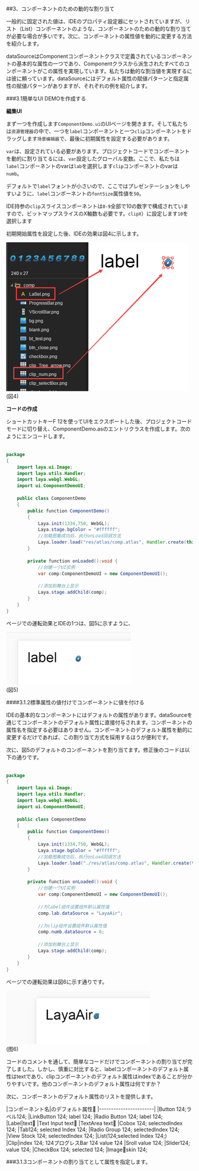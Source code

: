 ##3、コンポーネントのための動的な割り当て

一般的に固定された値は、IDEのプロパティ設定器にセットされていますが、リスト（List）コンポーネントのような、コンポーネントのための動的な割り当てが必要な場合が多いです。次に、コンポーネントの属性値を動的に変更する方法を紹介します。

dataSourceはComponentコンポーネントクラスで定義されているコンポーネントの基本的な属性の一つであり、Componentクラスから派生されたすべてのコンポーネントがこの属性を実現しています。私たちは動的な割当値を実現するには彼に頼っています。dataSourceにはデフォルト属性の賦値パターンと指定属性の賦値パターンがありますが、それぞれの例を紹介します。

###3.1簡単なUI DEMOを作成する

**編集UI**

まず一つを作成します`ComponentDemo.ui`のUIページを開きます。そして私たちは`资源管理器`の中で、一つを`label`コンポーネントと一つ`clip`コンポーネントをドラッグします`场景编辑器`で、最後に初期属性を設定する必要があります。

`var`は、設定されている必要があります。プロジェクトコードでコンポーネントを動的に割り当てるには、`var`設定したグローバル変数。ここで、私たちは`label`コンポーネントのvarは`lab`を選択します`clip`コンポーネントのvarは`numb`。

デフォルトで`label`フォントが小さいので、ここではプレゼンテーションをしやすいように、`label`コンポーネントの`fontSize`属性値を`50`。

IDE持参の`clip`スライスコンポーネントは`0-9`全部で10の数字で構成されていますので、ビットマップスライスのX軸数も必要です。`clipX`）に設定します`10`を選択します

初期開始属性を設定した後、IDEの効果は図4に示します。

![图4](img/4.png)<br/>(図4)

**コードの作成**

ショートカットキーF 12を使ってUIをエクスポートした後、プロジェクトコードモードに切り替え、ComponentDemo.asのエントリクラスを作成します。次のようにエンコードします。


```java

package
{
	import laya.ui.Image;
	import laya.utils.Handler;
	import laya.webgl.WebGL;	
	import ui.ComponentDemoUI;

	public class ComponentDemo
	{
		public function ComponentDemo()
		{
			Laya.init(1334,750, WebGL);
			Laya.stage.bgColor = "#ffffff";
			//加载图集成功后，执行onLoad回调方法
			Laya.loader.load("res/atlas/comp.atlas", Handler.create(this, onLoaded));
		}
		
		private function onLoaded():void {
			//创建一个UI实例
			var comp:ComponentDemoUI = new ComponentDemoUI();

			//添加到舞台上显示
			Laya.stage.addChild(comp);
		}
	}
}
```


ページでの運転効果とIDEの1つは、図5に示すように、

![图5](img/5.png)<br/>(図5)



####3.1.2標準属性の値付けでコンポーネントに値を付ける

IDEの基本的なコンポーネントにはデフォルトの属性があります。dataSourceを通じてコンポーネントのデフォルト属性に直接付与されます。コンポーネントの属性名を指定する必要はありません。コンポーネントのデフォルト属性を動的に変更するだけであれば、この割り当て方式を採用するほうが便利です。

次に、図5のデフォルトのコンポーネントを割り当てます。修正後のコードは以下の通りです。


```java

package
{
	import laya.ui.Image;
	import laya.utils.Handler;
	import laya.webgl.WebGL;	
	import ui.ComponentDemoUI;

	public class ComponentDemo
	{
		public function ComponentDemo()
		{
			Laya.init(1334,750, WebGL);
			Laya.stage.bgColor = "#ffffff";
			//加载图集成功后，执行onLoad回调方法
			Laya.loader.load("./res/atlas/comp.atlas", Handler.create(this, onLoaded));
		}
		
		private function onLoaded():void {
			//创建一个UI实例
			var comp:ComponentDemoUI = new ComponentDemoUI();
			
			//为label组件设置组件默认属性值
			comp.lab.dataSource = "LayaAir";
			
			//为clip组件设置组件默认属性值
			comp.numb.dataSource = 6;
			
			//添加到舞台上显示
			Laya.stage.addChild(comp);
		}
	}
}
```


ページでの運転効果は図6に示す通りです。

![图6](img/6.png) <br /> (图6)


コードのコメントを通して、簡単なコードだけでコンポーネントの割り当てが完了しました。しかし、慎重に対比すると、labelコンポーネントのデフォルト属性はtextであり、clipコンポーネントのデフォルト属性はindexであることが分かりやすいです。他のコンポーネントのデフォルト属性は何ですか？

次に、コンポーネントのデフォルト属性のリストを提供します。

|コンポーネント名|のデフォルト属性𞓜
|-----------------------|
|Button 124;ラベル124;
|LinkButton 124; label 124;
|Radio Button 124; label 124;
|Label|text𞓜
|Text Input text𞓜
|TextArea text𞓜
|Cobox 124; selectedIndex 124;
|Tab124; selected Index 124;
|Radio Group 124; selectedIndex 124;
|View Stock 124; selectedIndex 124;
|List(124;selected Index 124;)
|Clip|index 124;
124プログレスBar 124 value 124
|Sroll value 124;
|Slider124; value 124;
|CheckBox 124; selected 124;
|Image𞓜skin 124;



###3.1.3コンポーネントの割り当てとして属性を指定します。